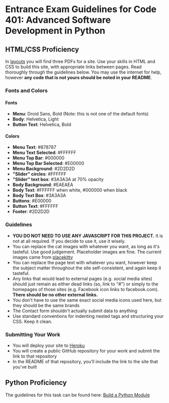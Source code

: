 # Entrance Exam Guidelines for Code 401: Advanced Software Development in Python

## HTML/CSS Proficiency

In [layouts](./layouts) you will find three PDFs for a site. Use your skills in HTML and CSS to build this site, with appropriate links between pages. Read thoroughly through the guidelines below. You may use the internet for help, however **any code that is not yours should be noted in your README**.

### Fonts and Colors

#### Fonts
- **Menu**: Droid Sans, Bold (Note: this is not one of the default fonts)
- **Body**: Helvetica, Light
- **Button Text**: Helvetica, Bold

#### Colors
- **Menu Text**: #878787
- **Menu Text Selected**: #FFFFFF
- **Menu Top Bar**: #000000
- **Menu Top Bar Selected**: #E00000
- **Menu Background**: #2D2D2D
- **"Slider" circles**: #FFFFFF
- **"Slider" text box**: #3A3A3A at 70% opacity
- **Body Background**: #EAEAEA
- **Body Text**: #FFFFFF when white, #000000 when black
- **Body Text Box**: #3A3A3A
- **Buttons**: #E00000
- **Button Text**: #FFFFFF
- **Footer**: #2D2D2D


### Guidelines

- **YOU DO NOT NEED TO USE ANY JAVASCRIPT FOR THIS PROJECT.** It is not at all required. If you decide to use it, use it wisely.
- You can replace the cat images with whatever you want, as long as it's tasteful. Use good judgement. Placeholder images are fine. The current images came from [placekitty](http://www.placekitten.com)
- You can replace the page text with whatever you want, however keep the subject matter throughout the site self-consistent, and again keep it tasteful.
- Any links that would lead to external pages (e.g. social media sites) should just remain as either dead links (so, link to "#") or simply to the homepages of those sites (e.g. Facebook icon links to facebook.com). **There should be no other external links.**
- You don't have to use the same exact social media icons used here, but they should be the same brands
- The Contact form shouldn't actually submit data to anything
- Use standard conventions for indenting nested tags and structuring your CSS. Keep it clean.

### Submitting Your Work

- You will deploy your site to [Heroku](https://www.heroku.com/)
- You will create a public GitHub repository for your work and submit the link to that repository
- In the README of that repository, you'll include the link to the site that you've built

## Python Proficiency

The guidelines for this task can be found here: [Build a Python Module](./python_pretest.rst)